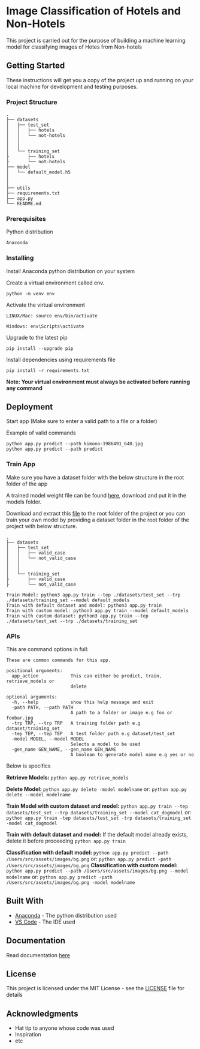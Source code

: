 # Image Classification of Hotels and Non-Hotels

This project is carried out for the purpose of building a machine learning model for classifying images of Hotes from Non-hotels

## Getting Started

These instructions will get you a copy of the project up and running on your local machine for development and testing purposes.

### Project Structure

```
.
├── datasets
│   ├── test_set
│   │   ├── hotels
│   │   └── not-hotels
│   │            
│   │             
│   └── training_set
├       ├── hotels
├       └── not-hotels
├── model
│   └── default_model.h5
│   
│   
├── utils
├── requirements.txt
├── app.py
└── README.md
```

### Prerequisites

Python distribution

```
Anaconda
```

### Installing

Install Anaconda python distribution on your system

Create a virtual environment called env.

```
python -m venv env
```

Activate the virtual environment

```
LINUX/Mac: source env/bin/activate

Windows: env\Scripts\activate
```

Upgrade to the latest pip

```
pip install --upgrade pip
```

Install dependencies using requirements file

```
pip install -r requirements.txt
``` 
**Note: Your virtual environment must always be activated before running any command**

## Deployment

Start app (Make sure to enter a valid path to a file or a folder)


Example of valid commands

```
python app.py predict --path kimono-1986491_640.jpg
python app.py predict --path predict
```

### Train App

Make sure you have a dataset folder with the below structure in the root folder of the app

A trained model weight file can be found [here](https://drive.google.com/drive/folders/1rYweIKMNjQiKC-D92BPEcK7CSPd_jDPb?usp=sharing), download and put it in the models folder.

Download and extract this [file](https://drive.google.com/file/d/15ExWHHPnzdqzQDM7ROxBdwohbxa5b_Lx/view?usp=sharing) to the root folder of the project or you can train your own model by providing a dataset folder in the root folder of the project with  below structure.

```
.
├── datasets
│   ├── test_set
│   │   ├── valid_case
│   │   └── not_valid_case
│   │            
│   │             
│   └── training_set
├       ├── valid_case
├       └── not_valid_case
```

```
Train Model: python3 app.py train --tep ./datasets/test_set --trp ./datasets/training_set --model default_models
Train with default dataset and model: python3 app.py train
Train with custom model: python3 app.py train --model default_models
Train with custom dataset: python3 app.py train --tep ./datasets/test_set --trp ./datasets/training_set
```

### APIs

This are command options in full:

```
These are common commands for this app.

positional arguments:
  app_action            This can either be predict, train, retrieve_models or
                        delete

optional arguments:
  -h, --help            show this help message and exit
  -path PATH, --path PATH
                        A path to a folder or image e.g foo or foobar.jpg
  -trp TRP, --trp TRP   A training folder path e.g dataset/training_set
  -tep TEP, --tep TEP   A test folder path e.g dataset/test_set
  -model MODEL, --model MODEL
                        Selects a model to be used
  -gen_name GEN_NAME, --gen_name GEN_NAME
                        A boolean to generate model name e.g yes or no
```
Below is specifics

**Retrieve Models:**
```python app.py retrieve_models```

**Delete Model:**
```python app.py delete -model modelname``` 
or:
```python app.py delete --model modelname```

**Train Model with custom dataset and model:**
```python app.py train --tep datasets/test_set --trp datasets/training_set --model cat_dogmodel```
or:
```python app.py train -tep datasets/test_set -trp datasets/training_set -model cat_dogmodel```

**Train with default dataset and model:**
If the default model already exists, delete it before proceeding
```python app.py train```


**Classification with default model:**
```python app.py predict --path /Users/src/assets/images/bg.png```
or:
```python app.py predict -path /Users/src/assets/images/bg.png```
**Classification with custom model:**
```python app.py predict --path /Users/src/assets/images/bg.png --model modelname```
or:
```python app.py predict -path /Users/src/assets/images/bg.png -model modelname```

## Built With

* [Anaconda](https://www.anaconda.com/distribution/) - The python distribution used
* [VS Code](https://code.visualstudio.com/) - The IDE used

## Documentation

Read documentation [here](https://docs.google.com/document/d/1rmpzDJTY0VO4IIhxTE0HqCEoa4yUMz3GCE-KlVNshTY/edit?usp=sharing)

## License

This project is licensed under the MIT License - see the [LICENSE](LICENSE.md) file for details

## Acknowledgments

* Hat tip to anyone whose code was used
* Inspiration
* etc
